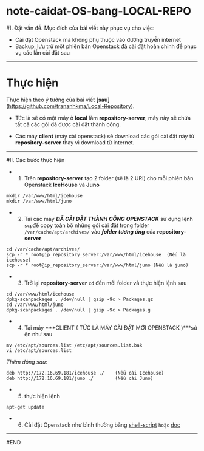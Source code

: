 # note-caidat-OS-bang-LOCAL-REPO
#I. Đặt vấn đề.
Mục đích của bài viết này phục vụ cho việc:
- Cài đặt Openstack mà không phụ thuộc vào đường truyền internet
- Backup, lưu trữ một phiên bản Openstack đã cài đặt hoàn chỉnh để phục vụ các lần cài đặt sau
---
# Thực hiện

Thực hiện theo ý tưởng của bài viết **[sau]**(https://github.com/trananhkma/Local-Repository). 

- Tức là sẽ có một máy ở **local** làm **repository-server**, máy này sẽ chứa tất cả các gói đã được cài đặt thành công. 

- Các máy **client** (máy cài openstack) sẽ download các gói cài đặt này từ **repository-server** thay vì download từ internet.


---

#II. Các bước thực hiện

- 1. Trên **repository-server** tạo 2 folder (sẽ là 2 URI) cho mỗi phiên bản Openstack **IceHouse** và **Juno**
```
mkdir /var/www/html/icehouse
mkdir /var/www/html/juno
```

- 2. Tại các máy ***ĐÃ CÀI ĐẶT THÀNH CÔNG OPENSTACK*** sử dụng lệnh `scp`để copy toàn bộ những gói cài đặt trong folder `/var/cache/apt/archives/` vào ***folder tương ứng*** của **repository-server**
```
cd /var/cache/apt/archives/
scp -r * root@ip_repository_server:/var/www/html/icehouse  (Nếu là icehouse) 
scp -r * root@ip_repository_server:/var/www/html/juno (Nếu là juno)
```

- 3. Trở lại **repository-server** `cd` đến mỗi folder và thực hiện lệnh sau
```
cd /var/www/html/icehouse
dpkg-scanpackages . /dev/null | gzip -9c > Packages.gz
cd /var/www/html/juno
dpkg-scanpackages . /dev/null | gzip -9c > Packages.g
```

- 4. Tại máy ***CLIENT ( TỨC LÀ MÁY CÀI ĐẶT MỚI  OPENSTACK )***sử ện như sau
```
mv /etc/apt/sources.list /etc/apt/sources.list.bak
vi /etc/apt/sources.list
```

*Thêm dòng sau:*
```
deb http://172.16.69.181/icehouse ./    (Nếu cài Icehouse)
deb http://172.16.69.181/juno ./        (Nếu cài Juno)
```

- 5. thực hiện lệnh

```
apt-get update
```

- 6. Cài đặt Openstack như bình thường bằng [shell-script](https://github.com/vietstacker/openstack-juno-multinode-U14.04-v1/blob/master/hd-caidat-openstack-multi-node-ubuntu14.04.md) `hoặc` [doc](https://github.com/hocchudong/Install_Openstack_Juno)

---
#END

